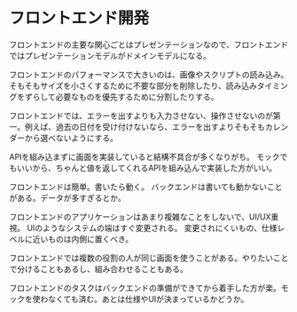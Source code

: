 # フロントエンド開発

フロントエンドの主要な関心ごとはプレゼンテーションなので、フロントエンドではプレゼンテーションモデルがドメインモデルになる。

フロントエンドのパフォーマンスで大きいのは、画像やスクリプトの読み込み。そもそもサイズを小さくするために不要な部分を削除したり、読み込みタイミングをずらして必要なものを優先するために分割したりする。

フロントエンドでは、エラーを出すよりも入力させない、操作させないのが第一。例えば、過去の日付を受け付けないなら、エラーを出すよりそもそもカレンダーから選べないようにする。

APIを組み込まずに画面を実装していると結構不具合が多くなりがち。
モックでもいいから、ちゃんと値を返してくれるAPIを組み込んで実装した方がいい。

フロントエンドは簡単。書いたら動く。
バックエンドは書いても動かないことがある。データが多すぎるとか。

フロントエンドのアプリケーションはあまり複雑なことをしないで、UI/UX重視。
UIのようなシステムの端はすぐ変更される。
変更されにくいもの、仕様レベルに近いものは内側に置くべき。

フロントエンドでは複数の役割の人が同じ画面を使うことがある。やりたいことで分けることもあるし、組み合わせることもある。

フロントエンドのタスクはバックエンドの準備ができてから着手した方が楽。モックを使わなくても済む。あとは仕様やUIが決まっているかどうか。
